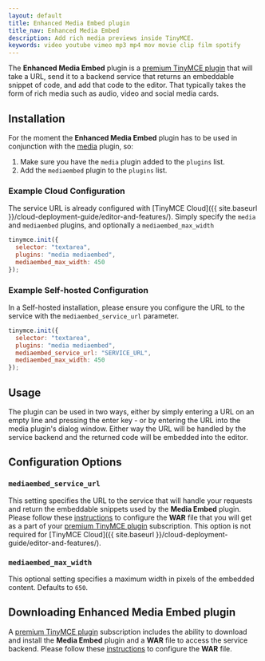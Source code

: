 ```yaml
---
layout: default
title: Enhanced Media Embed plugin
title_nav: Enhanced Media Embed
description: Add rich media previews inside TinyMCE.
keywords: video youtube vimeo mp3 mp4 mov movie clip film spotify
---
```


The **Enhanced Media Embed** plugin is a [premium TinyMCE plugin](https://tinymce.com/pricing) that will take a URL, send it to a backend service that returns an embeddable snippet of code, and add that code to the editor. That typically takes the form of rich media such as audio, video and social media cards.

## Installation

For the moment the **Enhanced Media Embed** plugin has to be used in conjunction with the [media](../media) plugin, so:

1. Make sure you have the `media` plugin added to the `plugins` list.
2. Add the `mediaembed` plugin to the `plugins` list.

### Example Cloud Configuration
The service URL is already configured with [TinyMCE Cloud]({{ site.baseurl }}/cloud-deployment-guide/editor-and-features/).
Simply specify the `media` and `mediaembed` plugins, and optionally a `mediaembed_max_width`

```js
tinymce.init({
  selector: "textarea",
  plugins: "media mediaembed",
  mediaembed_max_width: 450
});
```

### Example Self-hosted Configuration
In a Self-hosted installation, please ensure you configure the URL to the service with the `mediaembed_service_url` parameter.

```js
tinymce.init({
  selector: "textarea",
  plugins: "media mediaembed",
  mediaembed_service_url: "SERVICE_URL",
  mediaembed_max_width: 450
});
```

## Usage

The plugin can be used in two ways, either by simply entering a URL on an empty line and pressing the enter key - or by entering the URL into the media plugin's dialog window. Either way the URL will be handled by the service backend and the returned code will be embedded into the editor.

## Configuration Options

### `mediaembed_service_url`

This setting specifies the URL to the service that will handle your requests and return the embeddable snippets used by the **Media Embed** plugin. Please follow these [instructions]({{site.baseurl}}/enterprise/server/#step6setupeditorclientinstancestousetheserver-sidefunctionality) to configure the **WAR** file that you will get as a part of your [premium TinyMCE plugin](https://www.tinymce.com/pricing/) subscription.
This option is not required for [TinyMCE Cloud]({{ site.baseurl }}/cloud-deployment-guide/editor-and-features/).

### `mediaembed_max_width`

This optional setting specifies a maximum width in pixels of the embedded content. Defaults to `650`.

## Downloading Enhanced Media Embed plugin

A [premium TinyMCE plugin](https://www.tinymce.com/pricing/) subscription includes the ability to download and install the **Media Embed** plugin and a **WAR** file to access the service backend. Please follow these [instructions]({{site.baseurl}}/enterprise/server/#step6setupeditorclientinstancestousetheserver-sidefunctionality) to configure the **WAR** file. 

